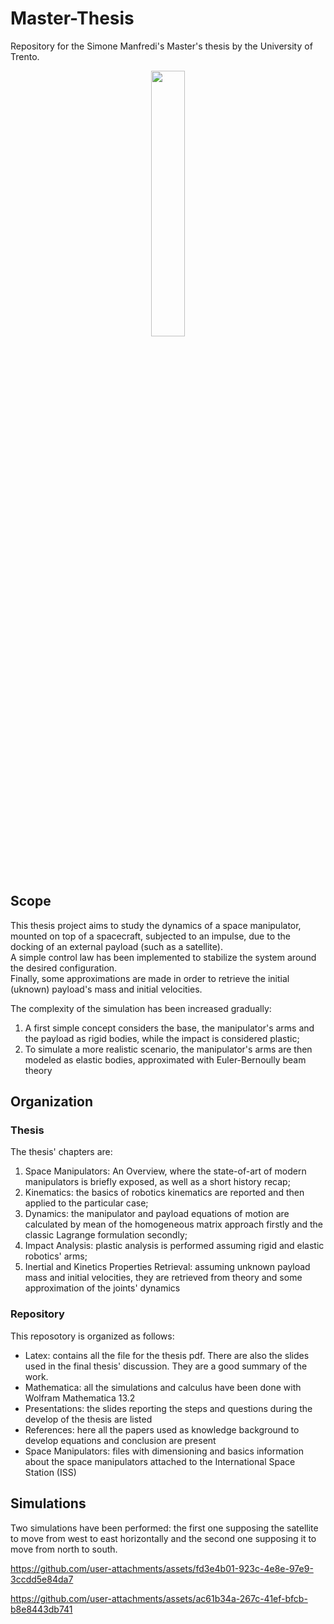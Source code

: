 # Master-Thesis
Repository for the Simone Manfredi's Master's thesis by the University of Trento.
<p align="center" width="50%">
    <img width="33%" src="https://www.nasa.gov/wp-content/uploads/2023/03/iss055e076762.jpg?w=1041">
</p>

## Scope
This thesis project aims to study the dynamics of a space manipulator, mounted on top of a spacecraft, subjected to an impulse, due to the docking of an external payload (such as a satellite).<br>
A simple control law has been implemented to stabilize the system around the desired configuration.<br>
Finally, some approximations are made in order to retrieve the initial (uknown) payload's mass and initial velocities.<br>

The complexity of the simulation has been increased gradually: 
1. A first simple concept considers the base, the manipulator's arms and the payload as rigid bodies, while the impact is considered plastic;
2. To simulate a more realistic scenario, the manipulator's arms are then modeled as elastic bodies, approximated with Euler-Bernoully beam theory

## Organization
### Thesis
The thesis' chapters are:
1. Space Manipulators: An Overview, where the state-of-art of modern manipulators is briefly exposed, as well as a short history recap;
2. Kinematics: the basics of robotics kinematics are reported and then applied to the particular case;
3. Dynamics: the manipulator and payload equations of motion are calculated by mean of the homogeneous matrix approach firstly and the classic Lagrange formulation secondly;
4. Impact Analysis: plastic analysis is performed assuming rigid and elastic robotics' arms;
5. Inertial and Kinetics Properties Retrieval: assuming unknown payload mass and initial velocities, they are retrieved from theory and some approximation of the joints' dynamics
### Repository
This reposotory is organized as follows:
- Latex: contains all the file for the thesis pdf. There are also the slides used in the final thesis' discussion. They are a good summary of the work.
- Mathematica: all the simulations and calculus have been done with Wolfram Mathematica 13.2
- Presentations: the slides reporting the steps and questions during the develop of the thesis are listed
- References: here all the papers used as knowledge background to develop equations and conclusion are present
- Space Manipulators: files with dimensioning and basics information about the space manipulators attached to the International Space Station (ISS)

## Simulations
Two simulations have been performed: the first one supposing the satellite to move from west to east horizontally and the second one supposing it to move from north to south.

https://github.com/user-attachments/assets/fd3e4b01-923c-4e8e-97e9-3ccdd5e84da7

https://github.com/user-attachments/assets/ac61b34a-267c-41ef-bfcb-b8e8443db741

